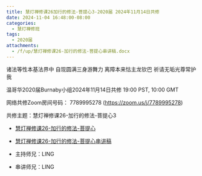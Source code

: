 ```yaml
---
title: 慧灯禅修课26加行的修法-菩提心3-2020届 2024年11月14日共修
date: 2024-11-04 16:48:00-08:00
categories:
  - 慧灯禅修班
tags:
  - 2020届
attachments:
  - /f/up/慧灯禅修课26-加行的修法-菩提心串讲稿.docx
---
```

诸法等性本基法界中 自现圆满三身游舞力
离障本来怙主龙钦巴 祈请无垢光尊常护我

温哥华2020届Burnaby小组2024年11月14日共修
19:00 PST, 10:00 GMT

网络共修Zoom房间号码： 7789995278 (<https://zoom.us/j/7789995278>)

共修主题：慧灯禅修课26-加行的修法-菩提心3


* [慧灯禅修课26-加行的修法-菩提心](https://www.fohuifayu.com/index.php/huideng-jiangtang/chanxiuke/zen-04/2834-l18080)
* [慧灯禅修课26-加行的修法-菩提心串讲稿](/f/up/菩提心-視頻26.doc
)




* 主持师兄：LING
* 串讲师兄：LING
